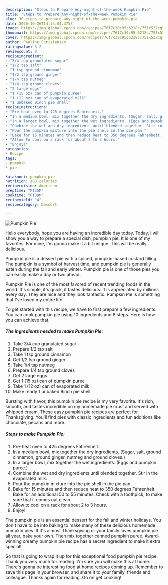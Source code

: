 ```yaml
---
description: "Steps to Prepare Any-night-of-the-week Pumpkin Pie"
title: "Steps to Prepare Any-night-of-the-week Pumpkin Pie"
slug: 30-steps-to-prepare-any-night-of-the-week-pumpkin-pie
date: 2020-10-26T14:33:04.375Z
image: https://img-global.cpcdn.com/recipes/76f7c30c95c6218c/751x532cq70/pumpkin-pie-recipe-main-photo.jpg
thumbnail: https://img-global.cpcdn.com/recipes/76f7c30c95c6218c/751x532cq70/pumpkin-pie-recipe-main-photo.jpg
cover: https://img-global.cpcdn.com/recipes/76f7c30c95c6218c/751x532cq70/pumpkin-pie-recipe-main-photo.jpg
author: Pauline Christensen
ratingvalue: 3.2
reviewcount: 8
recipeingredient:
- "3/4 cup granulated sugar"
- "1/2 tsp salt"
- "1 tsp ground cinnamon"
- "1/2 tsp ground ginger"
- "1/4 tsp nutmeg"
- "1/4 tsp ground cloves"
- "2 large eggs"
- "1 (15 oz) can of pumpkin puree"
- "1 (12 oz) can of evaporated milk"
- "1 unbaked 9inch pie shell"
recipeinstructions:
- "Pre-heat oven to 425 degrees Fahrenheit."
- "In a medium bowl, mix together the dry ingredients. (Sugar, salt, ground cinnamon, ground ginger, nutmeg and ground cloves.)"
- "In a larger bowl, mix together the wet ingredients. (Eggs and pumpkin puree.)"
- "Combine the wet and dry ingredients until blended together. Stir in the evaporated milk."
- "Pour the pumpkin mixture into the pie shell in the pie pan."
- "Bake for 15 minutes and then reduce heat to 350 degrees Fahrenheit. Bake for an additional 50 to 55 minutes. Check with a toothpick, to make sure that it comes out clean."
- "Allow to cool on a rack for about 2 to 3 hours."
- "Enjoy!"
categories:
- Recipe
tags:
- pumpkin
- pie

katakunci: pumpkin pie 
nutrition: 108 calories
recipecuisine: American
preptime: "PT35M"
cooktime: "PT39M"
recipeyield: "4"
recipecategory: Dessert

---
```



![Pumpkin Pie](https://img-global.cpcdn.com/recipes/76f7c30c95c6218c/751x532cq70/pumpkin-pie-recipe-main-photo.jpg)

Hello everybody, hope you are having an incredible day today. Today, I will show you a way to prepare a special dish, pumpkin pie. It is one of my favorites. For mine, I'm gonna make it a bit unique. This will be really delicious.

Pumpkin pie is a dessert pie with a spiced, pumpkin-based custard filling. The pumpkin is a symbol of harvest time, and pumpkin pie is generally eaten during the fall and early winter. Pumpkin pie is one of those pies you can easily make a day or two ahead.

Pumpkin Pie is one of the most favored of recent trending foods in the world. It's simple, it's quick, it tastes delicious. It is appreciated by millions every day. They are nice and they look fantastic. Pumpkin Pie is something that I've loved my entire life.


To get started with this recipe, we have to first prepare a few ingredients. You can cook pumpkin pie using 10 ingredients and 8 steps. Here is how you can achieve that.

<!--inarticleads1-->

##### The ingredients needed to make Pumpkin Pie:

1. Take 3/4 cup granulated sugar
1. Prepare 1/2 tsp salt
1. Take 1 tsp ground cinnamon
1. Get 1/2 tsp ground ginger
1. Take 1/4 tsp nutmeg
1. Prepare 1/4 tsp ground cloves
1. Get 2 large eggs
1. Get 1 (15 oz) can of pumpkin puree
1. Take 1 (12 oz) can of evaporated milk
1. Make ready 1 unbaked 9inch pie shell


Bursting with flavor, this pumpkin pie recipe is my very favorite. It&#39;s rich, smooth, and tastes incredible on my homemade pie crust and served with whipped cream. These easy pumpkin pie recipes are perfect for Thanksgiving. You&#39;ll find pies with classic ingredients and fun additions like chocolate, pecans and more. 

<!--inarticleads2-->

##### Steps to make Pumpkin Pie:

1. Pre-heat oven to 425 degrees Fahrenheit.
1. In a medium bowl, mix together the dry ingredients. (Sugar, salt, ground cinnamon, ground ginger, nutmeg and ground cloves.)
1. In a larger bowl, mix together the wet ingredients. (Eggs and pumpkin puree.)
1. Combine the wet and dry ingredients until blended together. Stir in the evaporated milk.
1. Pour the pumpkin mixture into the pie shell in the pie pan.
1. Bake for 15 minutes and then reduce heat to 350 degrees Fahrenheit. Bake for an additional 50 to 55 minutes. Check with a toothpick, to make sure that it comes out clean.
1. Allow to cool on a rack for about 2 to 3 hours.
1. Enjoy!


The pumpkin pie is an essential dessert for the fall and winter holidays. You don&#39;t have to be into baking to make many of these delicious homemade pumpkin pies. If it&#39;s almost Thanksgiving or your family loves pumpkin pie all year, bake your own. Then mix together canned pumpkin puree. Award-winning creamy pumpkin pie recipe has a secret ingredient to make it extra special! 

So that is going to wrap it up for this exceptional food pumpkin pie recipe. Thank you very much for reading. I'm sure you will make this at home. There's gonna be interesting food at home recipes coming up. Remember to save this page in your browser, and share it to your family, friends and colleague. Thanks again for reading. Go on get cooking!
